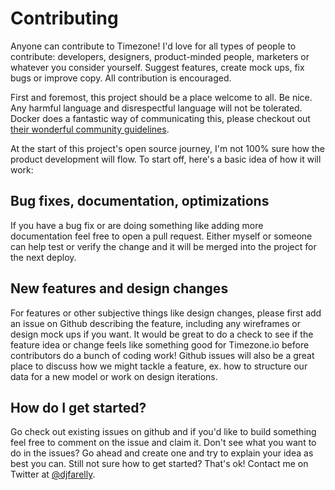 # Contributing

Anyone can contribute to Timezone! I'd love for all types of people to
contribute: developers, designers, product-minded people, marketers or whatever
you consider yourself. Suggest features, create mock ups, fix bugs or improve
copy. All contribution is encouraged.

First and foremost, this project should be a place welcome to all. Be nice.
Any harmful language and disrespectful language will not be tolerated. Docker
does a fantastic way of communicating this, please checkout out [their
wonderful community guidelines](https://github.com/docker/docker/blob/master/CONTRIBUTING.md#docker-community-guidelines).

At the start of this project's open source journey, I'm not 100% sure how
the product development will flow. To start off, here's a basic idea of how
it will work:

## Bug fixes, documentation, optimizations
If you have a bug fix or are doing something like adding more documentation feel
free to open a pull request. Either myself or someone can help test or verify
the change and it will be merged into the project for the next deploy.

## New features and design changes
For features or other subjective things like design changes, please first add
an issue on Github describing the feature, including any wireframes or design
mock ups if you want. It would be great to do a check to see if the feature
idea or change feels like something good for Timezone.io before contributors
do a bunch of coding work! Github issues will also be a great place to discuss
how we might tackle a feature, ex. how to structure our data for a new model
or work on design iterations.

## How do I get started?
Go check out existing issues on github and if you'd like to build something
feel free to comment on the issue and claim it. Don't see what you want to do
in the issues? Go ahead and create one and try to explain your idea as best you
can. Still not sure how to get started? That's ok! Contact me on Twitter at
[@djfarelly](https://twitter.com/djfarrelly).

